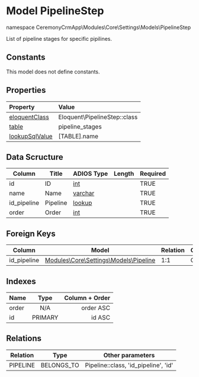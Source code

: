 # Model PipelineStep

namespace CeremonyCrmApp\Modules\Core\Settings\Models\PipelineStep

List of pipeline stages for specific pipilines.

## Constants

This model does not define constants.

## Properties

| Property                                                                                 | Value                        |
| :--------------------------------------------------------------------------------------- | :--------------------------- |
| [eloquentClass](https://docs.wai.blue/adios-framework/models/properties#eloquentClass)   | Eloquent\PipelineStep::class |
| [table](https://docs.wai.blue/adios-framework/models/properties#table)                   | pipeline_stages              |
| [lookupSqlValue](https://docs.wai.blue/adios-framework/models/properties#lookupSqlValue) | [TABLE].name                 |

## Data Scructure

| Column      | Title    | ADIOS Type                                                                 | Length | Required |
| ----------- | -------- | -------------------------------------------------------------------------- | ------ | -------- |
| id          | ID       | [int](https://docs.wai.blue/adios-framework/models/attributes#int)         |        | TRUE     |
| name        | Name     | [varchar](https://docs.wai.blue/adios-framework/models/attributes#varchar) |        | TRUE     |
| id_pipeline | Pipeline | [lookup](https://docs.wai.blue/adios-framework/models/attributes#lookup)   |        | TRUE     |
| order       | Order    | [int](https://docs.wai.blue/adios-framework/models/attributes#int)         |        | TRUE     |

## Foreign Keys

| Column      | Model                                             | Relation | OnUpdate | OnDelete |
| ----------- | ------------------------------------------------- | -------- | -------- | -------- |
| id_pipeline | [Modules\Core\Settings\Models\Pipeline](pipeline) | 1:1      | Cascade  | Cascade  |

## Indexes

| Name  |  Type   | Column + Order |
| :---- | :-----: | -------------: |
| order |   N/A   |      order ASC |
| id    | PRIMARY |         id ASC |

## Relations

| Relation | Type       | Other parameters                     |
| -------- | ---------- | ------------------------------------ |
| PIPELINE | BELONGS_TO | Pipeline::class, 'id_pipeline', 'id' |
